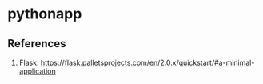 # pythonapp

## References

1. Flask: https://flask.palletsprojects.com/en/2.0.x/quickstart/#a-minimal-application